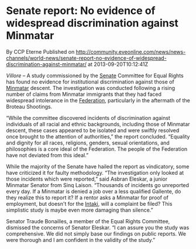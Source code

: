# Senate report: No evidence of widespread discrimination against Minmatar
By CCP Eterne
Published on http://community.eveonline.com/news/news-channels/world-news/senate-report-no-evidence-of-widespread-discrimination-against-minmatar/ at 2013-09-20T10:12:41Z

_Villore –_ A study commissioned by the [Senate](https://wiki.eveonline.com/en/wiki/Senate) Committee for Equal Rights has found no evidence for institutional discrimination against those of [Minmatar](https://wiki.eveonline.com/en/wiki/Minmatar) descent. The investigation was conducted following a rising number of claims from Minmatar immigrants that they had faced widespread intolerance in the [Federation](https://wiki.eveonline.com/en/wiki/Gallente), particularly in the aftermath of the Broteau Shootings.

“While the committee discovered incidents of discrimination against individuals of all racial and ethnic backgrounds, including those of Minmatar descent, these cases appeared to be isolated and were swiftly resolved once brought to the attention of authorities,” the report concluded. “Equality and dignity for all races, religions, genders, sexual orientations, and philosophies is a core ideal of the Federation. The people of the Federation have not deviated from this ideal.”

While the majority of the Senate have hailed the report as vindicatory, some have criticized it for faulty methodology. “The investigation only looked at those incidents which were reported,” said Asbran Eleskar, a junior Minmatar Senator from Sinq Laison. “Thousands of incidents go unreported every day. If a Minmatar is denied a job over a less qualified Gallente, do they realize this to report it? If a rentor asks a Minmatar for proof of employment, but doesn't for the [Intaki](https://wiki.eveonline.com/en/wiki/Intaki), will a complaint be filed? This simplistic study is maybe even more damaging than silence.”

Senator Traude Bonailles, a member of the Equal Rights Committee, dismissed the concerns of Senator Eleskar. “I can assure you the study was comprehensive. We did not simply base our findings on public reports. We were thorough and I am confident in the validity of the study.”

